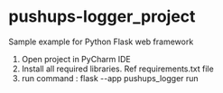 # pushups-logger_project
Sample example for Python Flask web framework
1. Open project in PyCharm IDE 
2. Install all required libraries. Ref requirements.txt file
3. run command : flask --app pushups_logger run
